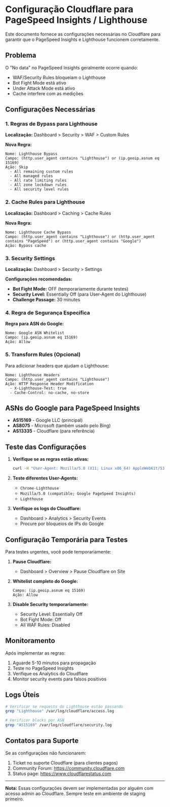# Configuração Cloudflare para PageSpeed Insights / Lighthouse

Este documento fornece as configurações necessárias no Cloudflare para garantir que o PageSpeed Insights e Lighthouse funcionem corretamente.

## Problema
O "No data" no PageSpeed Insights geralmente ocorre quando:
- WAF/Security Rules bloqueiam o Lighthouse
- Bot Fight Mode está ativo
- Under Attack Mode está ativo
- Cache interfere com as medições

## Configurações Necessárias

### 1. Regras de Bypass para Lighthouse

**Localização:** Dashboard > Security > WAF > Custom Rules

**Nova Regra:**
```
Nome: Lighthouse Bypass
Campo: (http.user_agent contains "Lighthouse") or (ip.geoip.asnum eq 15169)
Ação: Skip
  - All remaining custom rules
  - All managed rules
  - All rate limiting rules
  - All zone lockdown rules
  - All security level rules
```

### 2. Cache Rules para Lighthouse

**Localização:** Dashboard > Caching > Cache Rules

**Nova Regra:**
```
Nome: Lighthouse Cache Bypass
Campo: (http.user_agent contains "Lighthouse") or (http.user_agent contains "PageSpeed") or (http.user_agent contains "Google")
Ação: Bypass cache
```

### 3. Security Settings

**Localização:** Dashboard > Security > Settings

**Configurações recomendadas:**
- **Bot Fight Mode:** OFF (temporariamente durante testes)
- **Security Level:** Essentially Off (para User-Agent do Lighthouse)
- **Challenge Passage:** 30 minutes

### 4. Regra de Segurança Específica

**Regra para ASN do Google:**
```
Nome: Google ASN Whitelist
Campo: (ip.geoip.asnum eq 15169)
Ação: Allow
```

### 5. Transform Rules (Opcional)

Para adicionar headers que ajudam o Lighthouse:
```
Nome: Lighthouse Headers
Campo: (http.user_agent contains "Lighthouse")
Ação: HTTP Response Header Modification
  - X-Lighthouse-Test: true
  - Cache-Control: no-cache, no-store
```

## ASNs do Google para PageSpeed Insights

- **AS15169** - Google LLC (principal)
- **AS8075** - Microsoft (também usado pelo Bing)
- **AS13335** - Cloudflare (para referência)

## Teste das Configurações

1. **Verifique se as regras estão ativas:**
   ```bash
   curl -H "User-Agent: Mozilla/5.0 (X11; Linux x86_64) AppleWebKit/537.36 (KHTML, like Gecko) Chrome/98.0.4695.0 Safari/537.36 Chrome-Lighthouse" https://seu-dominio.com
   ```

2. **Teste diferentes User-Agents:**
   - `Chrome-Lighthouse`
   - `Mozilla/5.0 (compatible; Google PageSpeed Insights)`
   - `Lighthouse`

3. **Verifique os logs do Cloudflare:**
   - Dashboard > Analytics > Security Events
   - Procure por bloqueios de IPs do Google

## Configuração Temporária para Testes

Para testes urgentes, você pode temporariamente:

1. **Pause Cloudflare:** 
   - Dashboard > Overview > Pause Cloudflare on Site

2. **Whitelist completo do Google:**
   ```
   Campo: (ip.geoip.asnum eq 15169)
   Ação: Allow
   ```

3. **Disable Security temporariamente:**
   - Security Level: Essentially Off
   - Bot Fight Mode: Off
   - All WAF Rules: Disabled

## Monitoramento

Após implementar as regras:
1. Aguarde 5-10 minutos para propagação
2. Teste no PageSpeed Insights
3. Verifique os Analytics do Cloudflare
4. Monitor security events para falsos positivos

## Logs Úteis

```bash
# Verificar se requests do Lighthouse estão passando
grep "Lighthouse" /var/log/cloudflare/access.log

# Verificar blocks por ASN
grep "AS15169" /var/log/cloudflare/security.log
```

## Contatos para Suporte

Se as configurações não funcionarem:
1. Ticket no suporte Cloudflare (para clientes pagos)
2. Community Forum: https://community.cloudflare.com
3. Status page: https://www.cloudflarestatus.com

---

**Nota:** Essas configurações devem ser implementadas por alguém com acesso admin ao Cloudflare. Sempre teste em ambiente de staging primeiro.